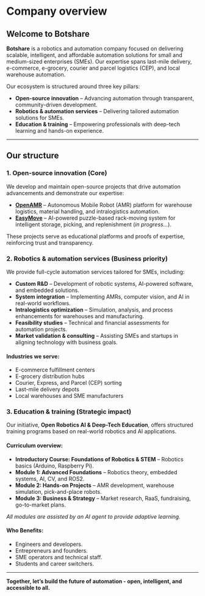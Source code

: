 # Company overview

## Welcome to Botshare

**Botshare** is a robotics and automation company focused on delivering scalable, intelligent, and affordable automation solutions for small and medium-sized enterprises (SMEs). Our expertise spans last-mile delivery, e-commerce, e-grocery, courier and parcel logistics (CEP), and local warehouse automation.

Our ecosystem is structured around three key pillars:

- **Open-source innovation** – Advancing automation through transparent, community-driven development.
- **Robotics & automation services** – Delivering tailored automation solutions for SMEs.
- **Education & training** – Empowering professionals with deep-tech learning and hands-on experience.

---

## Our structure

### 1. Open-source innovation (Core)
We develop and maintain open-source projects that drive automation advancements and demonstrate our expertise:

- **[OpenAMR](https://github.com/botshareai/OpenAMR)** – Autonomous Mobile Robot (AMR) platform for warehouse logistics, material handling, and intralogistics automation.
- **[EasyMove](https://github.com/botshareai/OpenAMR)** – AI-powered puzzle-based rack-moving system for intelligent storage, picking, and replenishment (*in progress...*).

These projects serve as educational platforms and proofs of expertise, reinforcing trust and transparency.

### 2. Robotics & automation services (Business priority)
We provide full-cycle automation services tailored for SMEs, including:

- **Custom R&D** – Development of robotic systems, AI-powered software, and embedded solutions.
- **System integration** – Implementing AMRs, computer vision, and AI in real-world workflows.
- **Intralogistics optimization** – Simulation, analysis, and process enhancements for warehouses and manufacturing.
- **Feasibility studies** – Technical and financial assessments for automation projects.
- **Market validation & consulting** – Assisting SMEs and startups in aligning technology with business goals.

#### Industries we serve:
- E-commerce fulfillment centers
- E-grocery distribution hubs
- Courier, Express, and Parcel (CEP) sorting
- Last-mile delivery depots
- Local warehouses and SME manufacturers

### 3. Education & training (Strategic impact)
Our initiative, **Open Robotics AI & Deep-Tech Education**, offers structured training programs based on real-world robotics and AI applications.

#### **Curriculum overview:**
- **Introductory Course: Foundations of Robotics & STEM** – Robotics basics (Arduino, Raspberry Pi). 
- **Module 1: Advanced Foundations** – Robotics theory, embedded systems, AI, CV, and ROS2.
- **Module 2: Hands-on Projects** – AMR development, warehouse simulation, pick-and-place robots.
- **Module 3: Business & Strategy** – Market research, RaaS, fundraising, go-to-market plans.

*All modules are assisted by an AI agent to provide adaptive learning.*

#### **Who Benefits:**
- Engineers and developers.
- Entrepreneurs and founders.
- SME operators and technical staff.
- Students and career switchers.

---

**Together, let’s build the future of automation - open, intelligent, and accessible to all.**

